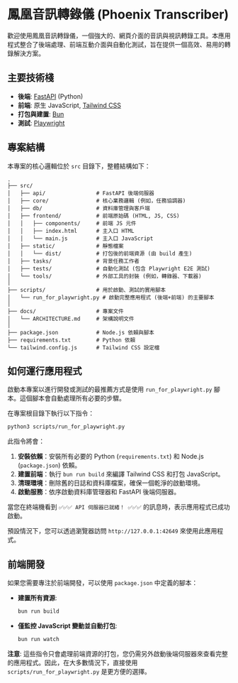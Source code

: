 # 鳳凰音訊轉錄儀 (Phoenix Transcriber)

歡迎使用鳳凰音訊轉錄儀，一個強大的、網頁介面的音訊與視訊轉錄工具。本應用程式整合了後端處理、前端互動介面與自動化測試，旨在提供一個高效、易用的轉錄解決方案。

## 主要技術棧

*   **後端**: [FastAPI](https://fastapi.tiangolo.com/) (Python)
*   **前端**: 原生 JavaScript, [Tailwind CSS](https://tailwindcss.com/)
*   **打包與建置**: [Bun](https://bun.sh/)
*   **測試**: [Playwright](https://playwright.dev/)

## 專案結構

本專案的核心邏輯位於 `src` 目錄下，整體結構如下：

```
.
├── src/
│   ├── api/                # FastAPI 後端伺服器
│   ├── core/               # 核心業務邏輯 (例如，任務協調器)
│   ├── db/                 # 資料庫管理與客戶端
│   ├── frontend/           # 前端原始碼 (HTML, JS, CSS)
│   │   ├── components/     # 前端 JS 元件
│   │   ├── index.html      # 主入口 HTML
│   │   └── main.js         # 主入口 JavaScript
│   ├── static/             # 靜態檔案
│   │   └── dist/           # 打包後的前端資源 (由 build 產生)
│   ├── tasks/              # 背景任務工作者
│   ├── tests/              # 自動化測試 (包含 Playwright E2E 測試)
│   └── tools/              # 外部工具的封裝 (例如，轉錄器、下載器)
│
├── scripts/                # 用於啟動、測試的實用腳本
│   └── run_for_playwright.py # 啟動完整應用程式 (後端+前端) 的主要腳本
│
├── docs/                   # 專案文件
│   └── ARCHITECTURE.md     # 架構說明文件
│
├── package.json            # Node.js 依賴與腳本
├── requirements.txt        # Python 依賴
└── tailwind.config.js      # Tailwind CSS 設定檔
```

## 如何運行應用程式

啟動本專案以進行開發或測試的最推薦方式是使用 `run_for_playwright.py` 腳本。這個腳本會自動處理所有必要的步驟。

在專案根目錄下執行以下指令：

```bash
python3 scripts/run_for_playwright.py
```

此指令將會：
1.  **安裝依賴**：安裝所有必要的 Python (`requirements.txt`) 和 Node.js (`package.json`) 依賴。
2.  **建置前端**：執行 `bun run build` 來編譯 Tailwind CSS 和打包 JavaScript。
3.  **清理環境**：刪除舊的日誌和資料庫檔案，確保一個乾淨的啟動環境。
4.  **啟動服務**：依序啟動資料庫管理器和 FastAPI 後端伺服器。

當您在終端機看到 `✅✅✅ API 伺服器已就緒！ ✅✅✅` 的訊息時，表示應用程式已成功啟動。

預設情況下，您可以透過瀏覽器訪問 `http://127.0.0.1:42649` 來使用此應用程式。

## 前端開發

如果您需要專注於前端開發，可以使用 `package.json` 中定義的腳本：

*   **建置所有資源**:
    ```bash
    bun run build
    ```
*   **僅監控 JavaScript 變動並自動打包**:
    ```bash
    bun run watch
    ```

**注意**: 這些指令只會處理前端資源的打包，您仍需另外啟動後端伺服器來查看完整的應用程式。因此，在大多數情況下，直接使用 `scripts/run_for_playwright.py` 是更方便的選擇。

